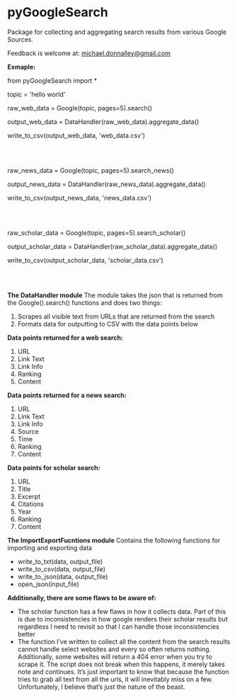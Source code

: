 # pyGoogleSearch
Package for collecting and aggregating search results from various Google Sources. 

Feedback is welcome at: michael.donnalley@gmail.com

<b>Exmaple:</b>

from pyGoogleSearch import *

topic = 'hello world'

<p>raw_web_data = Google(topic, pages=5).search()</p>
<p>output_web_data = DataHandler(raw_web_data).aggregate_data()</p>
<p>write_to_csv(output_web_data, 'web_data.csv')</p>
<br></br>
<p>raw_news_data = Google(topic, pages=5).search_news()</p>
<p>output_news_data = DataHandler(raw_news_data).aggregate_data()</p>
<p>write_to_csv(output_news_data, 'news_data.csv')</p>
<br></br>
<p>raw_scholar_data = Google(topic, pages=5).search_scholar()</p>
<p>output_scholar_data = DataHandler(raw_scholar_data).aggregate_data()</p>
<p>write_to_csv(output_scholar_data, 'scholar_data.csv')</p>
<br></br>

<b>The DataHandler module</b>
The module takes the json that is returned from the Google().search() functions and does two things:
<ol>
<li>Scrapes all visible text from URLs that are returned from the search</li>
<li>Formats data for outputting to CSV with the data points below</li>
</ol>

<b>Data points returned for a web search:</b>
<ol>
<li>URL</li>
<li>Link Text</li>
<li>Link Info</li>
<li>Ranking </li>
<li>Content</li>
</ol>
<b>Data points returned for a news search:</b>
<ol>
<li>URL</li>
<li>Link Text</li>
<li>Link Info</li>
<li>Source</li>
<li>Time</li>
<li>Ranking</li>
<li>Content</li>
</ol>
<b>Data points for scholar search:</b>
<ol>
<li>URL</li>
<li>Title</li>
<li>Excerpt</li>
<li>Citations</li>
<li>Year</li>
<li>Ranking</li>
<li>Content</li>
</ol>

<b>The ImportExportFucntions module</b>
Contains the following functions for importing and exporting data<ul>
<li>write_to_txt(data, output_file)</li>
<li>write_to_csv(data, output_file)</li>
<li>write_to_json(data, output_file)</li>
<li>open_json(input_file)</li>
</ul>

<b>Additionally, there are some flaws to be aware of: </b>
<ul>
<li>The scholar function has a few flaws in how it collects data. Part of this is due to inconsistencies in how google renders their scholar results but regardless I need to revisit so that I can handle those inconsistencies better</li>
<li>The function I’ve written to collect all the content from the search results cannot handle select websites and every so often returns nothing. Additionally, some websites will return a 404 error when you try to scrape it. The script does not break when this happens, it merely takes note and continues. It’s just important to know that because the function tries to grab all text from all the urls, it will inevitably miss on a few. Unfortunately, I believe that’s just the nature of the beast.</li>
</ul>
